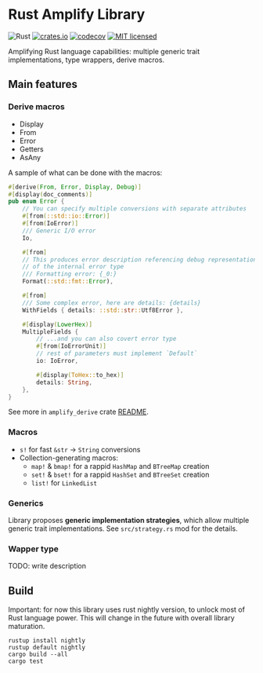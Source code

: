 # Rust Amplify Library
![Rust](https://github.com/LNP-BP/rust-amplify/workflows/Rust/badge.svg)
[![crates.io](https://meritbadge.herokuapp.com/amplify)](https://crates.io/crates/amplify)
[![codecov](https://codecov.io/gh/LNP-BP/rust-amplify/branch/master/graph/badge.svg)](https://codecov.io/gh/LNP-BP/rust-amplify)
[![MIT licensed](https://img.shields.io/badge/license-MIT-blue.svg)](./LICENSE)

Amplifying Rust language capabilities: multiple generic trait implementations, 
type wrappers, derive macros.

## Main features

### Derive macros

- Display
- From
- Error
- Getters
- AsAny

A sample of what can be done with the macros:
```rust
#[derive(From, Error, Display, Debug)]
#[display(doc_comments)]
pub enum Error {
    // You can specify multiple conversions with separate attributes
    #[from(::std::io::Error)]
    #[from(IoError)]
    /// Generic I/O error
    Io,

    #[from]
    // This produces error description referencing debug representation
    // of the internal error type
    /// Formatting error: {_0:}
    Format(::std::fmt::Error),

    #[from]
    /// Some complex error, here are details: {details}
    WithFields { details: ::std::str::Utf8Error },

    #[display(LowerHex)]
    MultipleFields {
        // ...and you can also covert error type
        #[from(IoErrorUnit)]
        // rest of parameters must implement `Default`
        io: IoError,

        #[display(ToHex::to_hex)]
        details: String,
    },
}
```

See more in `amplify_derive` crate [README](derive/README.md).

### Macros

- `s!` for fast `&str` -> `String` conversions
- Collection-generating macros:
  - `map!` & `bmap!` for a rappid `HashMap` and `BTreeMap` creation
  - `set!` & `bset!` for a rappid `HashSet` and `BTreeSet` creation
  - `list!` for `LinkedList`

### Generics

Library proposes **generic implementation strategies**, which allow multiple
generic trait implementations. See `src/strategy.rs` mod for the details.

### Wapper type

TODO: write description

## Build

Important: for now this library uses rust nightly version, to unlock most
of Rust language power. This will change in the future with overall library
maturation.

```shell script
rustup install nightly
rustup default nightly
cargo build --all
cargo test
```

